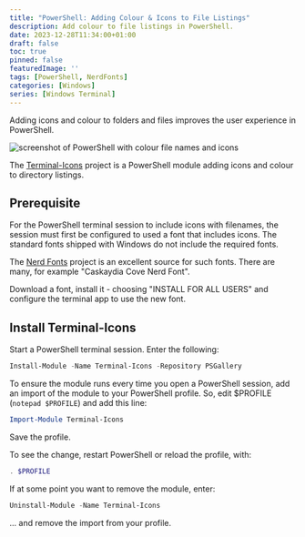 ```yaml
---
title: "PowerShell: Adding Colour & Icons to File Listings"
description: Add colour to file listings in PowerShell. 
date: 2023-12-28T11:34:00+01:00
draft: false
toc: true
pinned: false
featuredImage: ''
tags: [PowerShell, NerdFonts]
categories: [Windows]
series: [Windows Terminal]
---
```


Adding icons and colour to folders and files improves the user experience in PowerShell.

<!--more-->

![screenshot of PowerShell with colour file names and icons](/images/terminal-icons.png "icons and colour in file listings")

The [Terminal-Icons](https://github.com/devblackops/Terminal-Icons) project is a PowerShell module adding icons and colour to directory listings.

## Prerequisite

For the PowerShell terminal session to include icons with filenames, the session must first be configured to used a font that includes icons.  The standard fonts shipped with Windows do not include the required fonts.

The [Nerd Fonts](https://www.nerdfonts.com/) project is an excellent source for such fonts.  There are many, for example "Caskaydia Cove Nerd Font". 

Download a font, install it - choosing "INSTALL FOR ALL USERS" and configure the terminal app to use the new font.

## Install Terminal-Icons

Start a PowerShell terminal session. Enter the following:

```Powershell
Install-Module -Name Terminal-Icons -Repository PSGallery
```

To ensure the module runs every time you open a PowerShell session, add an import of the module to your PowerShell profile. So, edit $PROFILE (`notepad $PROFILE`) and add this line:

```Powershell
Import-Module Terminal-Icons
```

Save the profile.

To see the change, restart PowerShell or reload the profile, with:

```Powershell
. $PROFILE
```

If at some point you want to remove the module, enter:

```Powershell
Uninstall-Module -Name Terminal-Icons
```

... and remove the import from your profile.